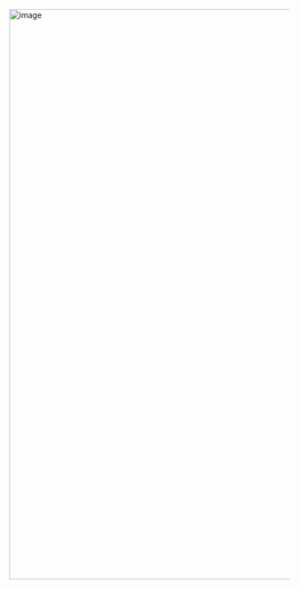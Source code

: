 <img width="1024" height="1024" alt="image" src="https://github.com/user-attachments/assets/172746f6-a2db-4128-81e9-a2f5c63882d2" />
